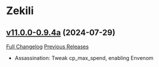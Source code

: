 # Zekili

## [v11.0.0-0.9.4a](https://github.com/Zekili/zekili/tree/v11.0.0-0.9.4a) (2024-07-29)
[Full Changelog](https://github.com/Zekili/zekili/compare/v11.0.0-0.9.4...v11.0.0-0.9.4a) [Previous Releases](https://github.com/Zekili/zekili/releases)

- Assassination: Tweak cp\_max\_spend, enabling Envenom  
